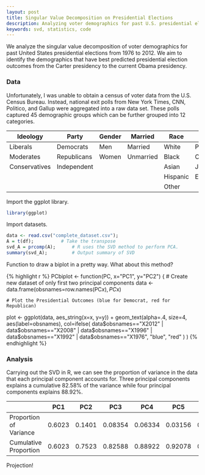 ```yaml
---
layout: post
title: Singular Value Decomposition on Presidential Elections
description: Analyzing voter demographics for past U.S. presidential elections from 1976 to 2012. 
keywords: svd, statistics, code
---
```


We analyze the singular value decomposition of voter demographics for past United States presidential elections from 1976 to 2012. We aim to identify the demographics that have best predicted presidential election outcomes from the Carter presidency to the current Obama presidency. 

### Data
Unfortunately, I was unable to obtain a census of voter data from the U.S. Census Bureau. Instead, national exit polls from New York Times, CNN, Politico, and Gallup were aggregated into a raw data set. These polls captured 45 demographic groups which can be further grouped into 12 categories.

| Ideology | Party | Gender | Married | Race | Religion |
| --- | --- | --- | --- | --- | --- |
| Liberals | Democrats | Men | Married | White | Protestant |
| Moderates | Republicans | Women | Unmarried | Black | Catholic
| Conservatives | Independent | | | Asian | Jewish |
| | | | | Hispanic | Evangelical |
| | | | | Other | |


Import the ggplot library. 

```r
library(ggplot)
```

Import datasets.

```r
data <- read.csv("complete_dataset.csv");
A = t(df);			# Take the transpose 
svd_A = prcomp(A);		# R uses the SVD method to perform PCA. 
summary(svd_A);			# Output summary of SVD
```

Function to draw a biplot in a pretty way.
What about this method?

{% highlight r %}
PCbiplot <- function(PC, x="PC1", y="PC2") {
	# Create new dataset of only first two principal components
	data <- data.frame(obsnames=row.names(PC$x), PC$x)
	
	# Plot the Presidential Outcomes (blue for Democrat, red for Republican)
  plot <- ggplot(data, aes_string(x=x, y=y)) 
		+ geom_text(alpha=.4, size=4, aes(label=obsnames), 
		  col=ifelse(
				data$obsnames=="X2012" | 
				data$obsnames=="X2008" | 
				data$obsnames=="X1996" | 
				data$obsnames=="X1992" | 
				data$obsnames=="X1976", 
				"blue", 
				"red"
				)
			) 
{% endhighlight %}

### Analysis
Carrying out the SVD in R, we can see the proportion of variance in the data that each principal component accounts for. Three principal components explains a cumulative 82.58% of the variance while four principal components explains 88.92%. 

| | PC1 | PC2 | PC3 | PC4 | PC5 | PC6 | PC7 | PC8 | PC9
| --- | --- | --- | --- | --- | --- | --- | --- | --- | --- |
| Proportion of Variance | 0.6023 | 0.1401 | 0.08354 | 0.06334 | 0.03156 | 0.02662 | 0.02079 | 0.01767 | 0.01415
| Cumulative Proportion | 0.6023 | 0.7523 | 0.82588 | 0.88922 | 0.92078 | 0.94739 | 0.96818 | 0.98585 | 1.00000

Projection!
